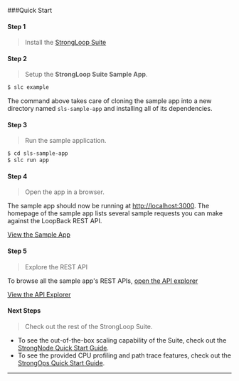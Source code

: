 ###Quick Start

<h4>Step 1</h4>

> Install the [StrongLoop Suite](#NEED_LINK)

<h4>Step 2</h4>

> Setup the **StrongLoop Suite Sample App**.

```sh
$ slc example
```

The command above takes care of cloning the sample app into a new directory
named `sls-sample-app` and installing all of its dependencies.


<h4>Step 3</h4>

> Run the sample application.

```sh
$ cd sls-sample-app
$ slc run app
```

<h4>Step 4</h4>

> Open the app in a browser.

The sample app should now be running at <http://localhost:3000>. The homepage of
the sample app lists several sample requests you can make against the LoopBack
REST API.

<a href="http://localhost:3000" class="status btn btn-primary" target="_blank">
View the Sample App</a>

<h4>Step 5</h4>

> Explore the REST API

To browse all the sample app's REST APIs,
[open the API explorer](http://localhost:3000/explorer)

<a href="http://localhost:3000/explorer" class="status btn btn-primary">View the
API Explorer</a>

<h4>Next Steps</h4>

> Check out the rest of the StrongLoop Suite.

 - To see the out-of-the-box scaling capability of the Suite, check out the
 [StrongNode Quick Start Guide](http://docs.strongloop.com/strongnode#quick-start).
 - To see the provided CPU profiling and path trace features, check out the
 [StrongOps Quick Start Guide](http://docs.strongloop.com/strongops#quick-start).


---
